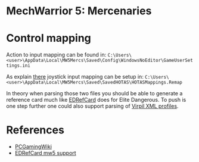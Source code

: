 
# MechWarrior 5: Mercenaries  

# Control mapping

Action to input mapping can be found in:
`C:\Users\<user>\AppData\Local\MW5Mercs\Saved\Config\WindowsNoEditor\GameUserSettings.ini` 

As explain [there](https://static.mw5mercs.com/docs/MW5HotasRemappingDocumentation.pdf) joystick input mapping can be setup in:
`C:\Users\<user>\AppData\Local\MW5Mercs\Saved\SavedHOTAS\HOTASMappings.Remap`

In theory when parsing those two files you should be able to generate a reference card much like [EDRefCard] does for Elite Dangerous. To push is one step further one could also support parsing of [Virpil XML profiles].

# References

- [PCGamingWiki]
- [EDRefCard mw5 support]

[EDRefCard]: https://github.com/richardbuckle/EDRefCard
[Virpil XML profiles]: ../../Virpil/Profiles
[PCGamingWiki]: https://www.pcgamingwiki.com/wiki/MechWarrior_5:_Mercenaries
[EDRefCard mw5 support]: https://github.com/richardbuckle/EDRefCard/issues/40